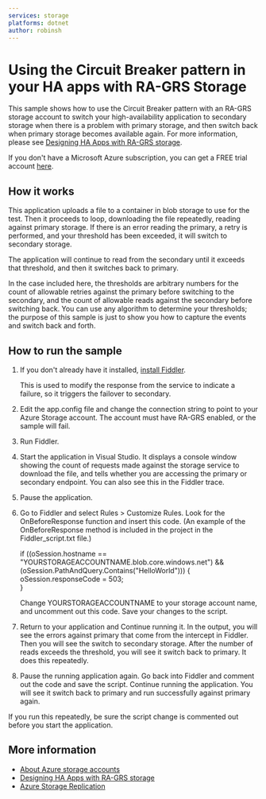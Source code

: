 ```yaml
---
services: storage
platforms: dotnet
author: robinsh
---
```


# Using the Circuit Breaker pattern in your HA apps with RA-GRS Storage

This sample shows how to use the Circuit Breaker pattern with an RA-GRS storage account to switch your high-availability application to secondary storage when there is a problem with primary storage, and then switch back when primary storage becomes available 
again. For more information, please see [Designing HA Apps with RA-GRS storage](
https://azure.microsoft.com/documentation/articles/storage-designing-ha-apps-with-ra-grs).

If you don't have a Microsoft Azure subscription, you can
get a FREE trial account <a href="http://go.microsoft.com/fwlink/?LinkId=330212">here</a>.

## How it works

This application uploads a file to a container in blob storage to use for the test. 
Then it proceeds to loop, downloading the file repeatedly, reading against primary storage. 
If there is an error reading the primary, a retry is performed, and your threshold has 
been exceeded, it will switch to secondary storage. 

The application will continue to read from the secondary until it exceeds that threshold,
and then it switches back to primary. 

In the case included here, the thresholds are arbitrary numbers for the count of allowable 
retries against the primary before switching to the secondary, and the count of allowable 
reads against the secondary before switching back. You can use any algorithm to 
determine your thresholds; the purpose of this sample is just to show you how to 
capture the events and switch back and forth. 

## How to run the sample

1. If you don't already have it installed, [install Fiddler](http://www.telerik.com/fiddler).
 
	This is used to modify the response from the service to indicate a failure, so it triggers the failover to secondary. 

2. Edit the app.config file and change the connection string to point to your Azure Storage account. The account must have RA-GRS enabled, or the sample will fail. 

3. Run Fiddler. 

4. Start the application in Visual Studio. It displays a console window showing the count of requests made against the storage service to download the file, and tells whether you are accessing the primary or secondary endpoint. You can also see this in the Fiddler trace. 

5. Pause the application. 

6. Go to Fiddler and select Rules > Customize Rules. Look for the OnBeforeResponse function and insert this code. (An example of the OnBeforeResponse method is included in the project in the Fiddler_script.txt file.)

	if ((oSession.hostname == "YOURSTORAGEACCOUNTNAME.blob.core.windows.net") 
	&& (oSession.PathAndQuery.Contains("HelloWorld"))) {
	   oSession.responseCode = 503;  
        }

	Change YOURSTORAGEACCOUNTNAME to your storage account name, and uncomment out this code. Save your changes to the script. 

7. Return to your application and Continue running it. In the output, you will see the errors against primary that come from the intercept in Fiddler. Then you will see the switch to secondary storage. After the number of reads exceeds the threshold, you will see it switch back to primary. It does this repeatedly. 

8. Pause the running application again. Go back into Fiddler and comment out the code 
and save the script. Continue running the application. You will see it switch back to primary and run successfully against primary again.

If you run this repeatedly, be sure the script change is commented out before you start the application. 


## More information
- [About Azure storage accounts](https://docs.microsoft.com/azure/storage/storage-create-storage-account)
- [Designing HA Apps with RA-GRS storage](https://docs.microsoft.com/azure/storage/storage-designing-ha-apps-with-ra-grs/)
- [Azure Storage Replication](https://docs.microsoft.com/azure/storage/storage-redundancy)
